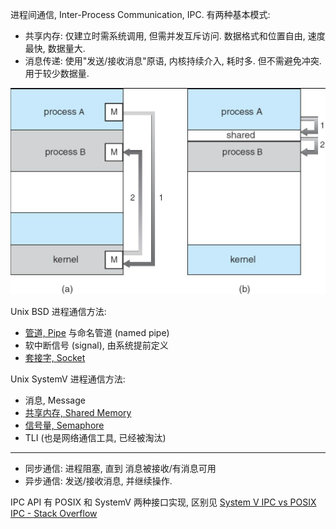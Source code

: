 进程间通信, Inter-Process Communication, IPC. 有两种基本模式:
- 共享内存: 仅建立时需系统调用, 但需并发互斥访问. 数据格式和位置自由, 速度最快, 数据量大.
- 消息传递: 使用"发送/接收消息"原语, 内核持续介入, 耗时多. 但不需避免冲突. 用于较少数据量.

![|400](../../attach/Pasted%20image%2020230619184828.png)

Unix BSD 进程通信方法:
- [管道, Pipe](Pipe.md) 与命名管道 (named pipe)
- 软中断信号 (signal), 由系统提前定义
- [套接字, Socket](Socket.md)

Unix SystemV 进程通信方法:
- 消息, Message
- [共享内存, Shared Memory](Shared%20Memory.md)
- [信号量, Semaphore](Semaphore.md)
- TLI (也是网络通信工具, 已经被淘汰)

***

- 同步通信: 进程阻塞, 直到 消息被接收/有消息可用
- 异步通信: 发送/接收消息, 并继续操作.

IPC API 有 POSIX 和 SystemV 两种接口实现, 区别见 [System V IPC vs POSIX IPC - Stack Overflow](https://stackoverflow.com/questions/4582968/system-v-ipc-vs-posix-ipc)